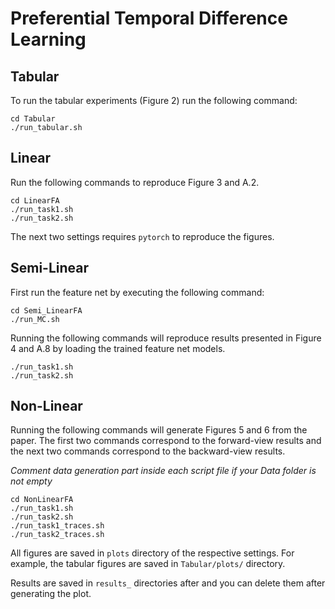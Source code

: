 # Preferential Temporal Difference Learning

## Tabular

To run the tabular experiments (Figure 2) run the following command:

```
cd Tabular
./run_tabular.sh
```

## Linear

Run the following commands to reproduce Figure 3 and A.2.

```
cd LinearFA
./run_task1.sh
./run_task2.sh
```

The next two settings requires `pytorch` to reproduce the figures.

## Semi-Linear

First run the feature net by executing the following command:
```
cd Semi_LinearFA
./run_MC.sh
```
Running the following commands will reproduce results presented in Figure 4 and A.8 by loading the trained feature net models.

```
./run_task1.sh
./run_task2.sh
```

## Non-Linear

Running the following commands will generate Figures 5 and 6 from the paper. The first two commands correspond to the forward-view results and the next two commands correspond to the backward-view results.

*Comment data generation part inside each script file if your Data folder is not empty*

```
cd NonLinearFA
./run_task1.sh
./run_task2.sh
./run_task1_traces.sh
./run_task2_traces.sh
```

All figures are saved in `plots` directory of the respective settings. For example, the tabular figures are saved in `Tabular/plots/` directory.

Results are saved in `results_` directories after and you can delete them after generating the plot.